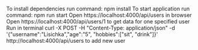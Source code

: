 To install dependencies run command: npm install
To start application run command: npm run start
Open https://localhost:4000/api/users in browser
Open https://localhost:4000/api/users/1 to get data for one specified user
Run in terminal curl -X POST -H "Content-Type: application/json" -d '{"username":"Lisichka","age":"5", "hobbies":["sit", "drink"]}' http://localhost:4000/api/users to add new user
